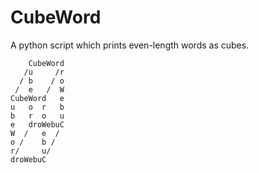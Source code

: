 # CubeWord
A python script which prints even-length words as cubes.
```
    CubeWord  
   /u     /r  
  / b    / o  
 /  e   /  W  
CubeWord   e  
u   o  r   b  
b   r  o   u  
e   droWebuC  
W  /   e  /  
o /    b /  
r/     u/  
droWebuC  
```
